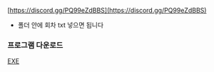 [https://discord.gg/PQ99eZdBBS](https://discord.gg/PQ99eZdBBS)

- 폴더 안에 회차 txt 넣으면 됩니다


### 프로그램 다운로드
[EXE](https://cdn.discordapp.com/attachments/904052800852459522/932637674962059265/parse.exe)
